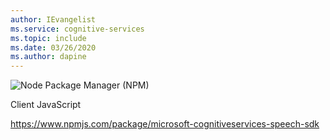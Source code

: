 ```yaml
---
author: IEvangelist
ms.service: cognitive-services
ms.topic: include
ms.date: 03/26/2020
ms.author: dapine
---
```


<div class="icon is-large">
    <img alt="Node Package Manager (NPM)" src="https://docs.microsoft.com/media/logos/logo_npm.svg">
</div>

Client JavaScript

https://www.npmjs.com/package/microsoft-cognitiveservices-speech-sdk